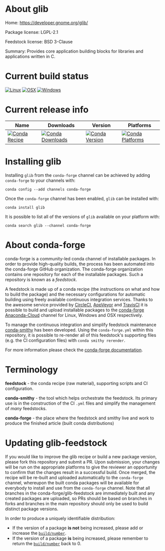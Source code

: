 About glib
==========

Home: https://developer.gnome.org/glib/

Package license: LGPL-2.1

Feedstock license: BSD 3-Clause

Summary: Provides core application building blocks for libraries and applications written in C.



Current build status
====================

[![Linux](https://img.shields.io/circleci/project/github/conda-forge/glib-feedstock/master.svg?label=Linux)](https://circleci.com/gh/conda-forge/glib-feedstock)
[![OSX](https://img.shields.io/travis/conda-forge/glib-feedstock/master.svg?label=macOS)](https://travis-ci.org/conda-forge/glib-feedstock)
[![Windows](https://img.shields.io/appveyor/ci/conda-forge/glib-feedstock/master.svg?label=Windows)](https://ci.appveyor.com/project/conda-forge/glib-feedstock/branch/master)

Current release info
====================

| Name | Downloads | Version | Platforms |
| --- | --- | --- | --- |
| [![Conda Recipe](https://img.shields.io/badge/recipe-glib-green.svg)](https://anaconda.org/conda-forge/glib) | [![Conda Downloads](https://img.shields.io/conda/dn/conda-forge/glib.svg)](https://anaconda.org/conda-forge/glib) | [![Conda Version](https://img.shields.io/conda/vn/conda-forge/glib.svg)](https://anaconda.org/conda-forge/glib) | [![Conda Platforms](https://img.shields.io/conda/pn/conda-forge/glib.svg)](https://anaconda.org/conda-forge/glib) |

Installing glib
===============

Installing `glib` from the `conda-forge` channel can be achieved by adding `conda-forge` to your channels with:

```
conda config --add channels conda-forge
```

Once the `conda-forge` channel has been enabled, `glib` can be installed with:

```
conda install glib
```

It is possible to list all of the versions of `glib` available on your platform with:

```
conda search glib --channel conda-forge
```


About conda-forge
=================

conda-forge is a community-led conda channel of installable packages.
In order to provide high-quality builds, the process has been automated into the
conda-forge GitHub organization. The conda-forge organization contains one repository
for each of the installable packages. Such a repository is known as a *feedstock*.

A feedstock is made up of a conda recipe (the instructions on what and how to build
the package) and the necessary configurations for automatic building using freely
available continuous integration services. Thanks to the awesome service provided by
[CircleCI](https://circleci.com/), [AppVeyor](https://www.appveyor.com/)
and [TravisCI](https://travis-ci.org/) it is possible to build and upload installable
packages to the [conda-forge](https://anaconda.org/conda-forge)
[Anaconda-Cloud](https://anaconda.org/) channel for Linux, Windows and OSX respectively.

To manage the continuous integration and simplify feedstock maintenance
[conda-smithy](https://github.com/conda-forge/conda-smithy) has been developed.
Using the ``conda-forge.yml`` within this repository, it is possible to re-render all of
this feedstock's supporting files (e.g. the CI configuration files) with ``conda smithy rerender``.

For more information please check the [conda-forge documentation](https://conda-forge.org/docs/).

Terminology
===========

**feedstock** - the conda recipe (raw material), supporting scripts and CI configuration.

**conda-smithy** - the tool which helps orchestrate the feedstock.
                   Its primary use is in the construction of the CI ``.yml`` files
                   and simplify the management of *many* feedstocks.

**conda-forge** - the place where the feedstock and smithy live and work to
                  produce the finished article (built conda distributions)


Updating glib-feedstock
=======================

If you would like to improve the glib recipe or build a new
package version, please fork this repository and submit a PR. Upon submission,
your changes will be run on the appropriate platforms to give the reviewer an
opportunity to confirm that the changes result in a successful build. Once
merged, the recipe will be re-built and uploaded automatically to the
`conda-forge` channel, whereupon the built conda packages will be available for
everybody to install and use from the `conda-forge` channel.
Note that all branches in the conda-forge/glib-feedstock are
immediately built and any created packages are uploaded, so PRs should be based
on branches in forks and branches in the main repository should only be used to
build distinct package versions.

In order to produce a uniquely identifiable distribution:
 * If the version of a package **is not** being increased, please add or increase
   the [``build/number``](https://conda.io/docs/user-guide/tasks/build-packages/define-metadata.html#build-number-and-string).
 * If the version of a package **is** being increased, please remember to return
   the [``build/number``](https://conda.io/docs/user-guide/tasks/build-packages/define-metadata.html#build-number-and-string)
   back to 0.
